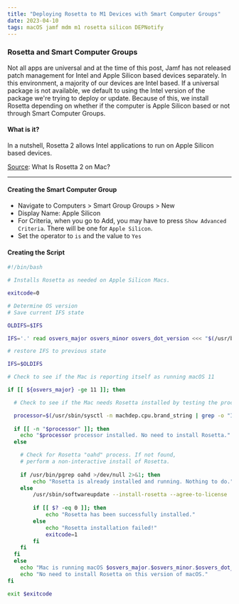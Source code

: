 ```yaml
---
title: "Deploying Rosetta to M1 Devices with Smart Computer Groups"
date: 2023-04-10
tags: macOS jamf mdm m1 rosetta silicon DEPNotify
---
```


### Rosetta and Smart Computer Groups

Not all apps are universal and at the time of this post, Jamf has not released patch management for Intel and Apple Silicon based devices separately. In this environment, a majority of our devices are Intel based. If a universal package is not available, we default to using the Intel version of the package we're trying to deploy or update. Because of this, we install Rosetta depending on whether if the computer is Apple Silicon based or not through Smart Computer Groups.

#### What is it?

In a nutshell, Rosetta 2 allows Intel applications to run on Apple Silicon based devices.

[Source](https://www.howtogeek.com/822889/what-is-rosetta-2-on-mac/): What Is Rosetta 2 on Mac?

---

#### Creating the Smart Computer Group

- Navigate to Computers > Smart Group Groups > New
- Display Name: Apple Silicon
- For Criteria, when you go to Add, you may have to press `Show Advanced Criteria`. There will be one for `Apple Silicon`.
- Set the operator to `is` and the value to `Yes`

#### Creating the Script

```bash
#!/bin/bash

# Installs Rosetta as needed on Apple Silicon Macs.

exitcode=0

# Determine OS version
# Save current IFS state

OLDIFS=$IFS

IFS='.' read osvers_major osvers_minor osvers_dot_version <<< "$(/usr/bin/sw_vers -productVersion)"

# restore IFS to previous state

IFS=$OLDIFS

# Check to see if the Mac is reporting itself as running macOS 11

if [[ ${osvers_major} -ge 11 ]]; then

  # Check to see if the Mac needs Rosetta installed by testing the processor

  processor=$(/usr/sbin/sysctl -n machdep.cpu.brand_string | grep -o "Intel")
  
  if [[ -n "$processor" ]]; then
    echo "$processor processor installed. No need to install Rosetta."
  else

    # Check for Rosetta "oahd" process. If not found,
    # perform a non-interactive install of Rosetta.
    
    if /usr/bin/pgrep oahd >/dev/null 2>&1; then
        echo "Rosetta is already installed and running. Nothing to do."
    else
        /usr/sbin/softwareupdate --install-rosetta --agree-to-license
       
        if [[ $? -eq 0 ]]; then
        	echo "Rosetta has been successfully installed."
        else
        	echo "Rosetta installation failed!"
        	exitcode=1
        fi
    fi
  fi
  else
    echo "Mac is running macOS $osvers_major.$osvers_minor.$osvers_dot_version."
    echo "No need to install Rosetta on this version of macOS."
fi

exit $exitcode
```
